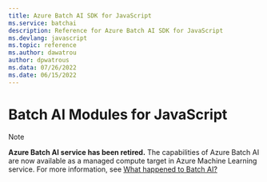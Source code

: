 ```yaml
---
title: Azure Batch AI SDK for JavaScript
ms.service: batchai
description: Reference for Azure Batch AI SDK for JavaScript
ms.devlang: javascript
ms.topic: reference
ms.author: dawatrou
author: dpwatrous
ms.data: 07/26/2022
ms.date: 06/15/2022
---
```

# Batch AI Modules for JavaScript

>[!NOTE]
>**Azure Batch AI service has been retired.** The capabilities of Azure Batch AI are now available as a managed compute target in Azure Machine Learning service. For more information, see [What happened to Batch AI?](https://aka.ms/batchai-retirement)